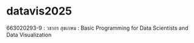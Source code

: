 # datavis2025
663020293-9 : วชากร สุขเกษม : Basic Programming for Data Scientists and Data Visualization 
